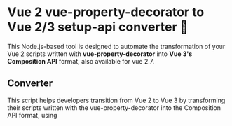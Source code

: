 # Vue 2 vue-property-decorator to Vue 2/3 setup-api converter :rocket:
This Node.js-based tool is designed to automate the transformation of your Vue 2 scripts written with **vue-property-decorator** into **Vue 3's Composition API** format, also available for vue 2.7.

## Converter
This script helps developers transition from Vue 2 to Vue 3 by transforming their scripts written with the vue-property-decorator into the Composition API format, using **<script setup lang="ts">**

## Requirements
1. Node.js installed on your machine. If not, you can download it from [Node.js Official Website](https://nodejs.org/).
2. Terminal window.

## How To Use
Following these simple steps to convert your Vue 2 scripts:

1. Place all the files you want to convert into the **importfolder**.
2. Run the script by executing **node index.js** in the terminal.
3. The converted files will then be found in the **exportfolder**.

## Features
This script is capable of converting a range of Vue and **vue-property-decorator**  features, including:

* Variables
* Objects
* Arrays
* Methods
* Computed / Get
* $refs
* @Watch
* @Emit
* @Vmodel
* @Prop
* @PropSync
* Interfaces
* Imports
* $vuetify
* And more...

Please be aware that this script may not be flawless, and some manual adjustments may be required after the conversion. The primary aim of this project was to concentrate on converting a particular project up to 95%, rather than addressing every conceivable decorator scenario, making it an incomplete solution for some.

## Disclaimer
The provided script is used at your own risk. It was created and tested in a specific environment for a particular project. You are free to modify it according to your project's needs.

Don't forget to replace the number 2 in "[ ]{2}" with your preferred tab size (2 is the default in VS Code).

## Contributing
Your feedback and contributions are welcome! If you encounter any issues, have suggestions or improvements, feel free to share. We appreciate your support in making this tool more efficient and versatile.

Happy coding! :smile:
